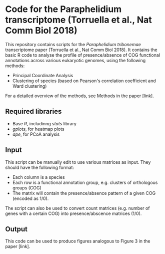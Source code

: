 # Code for the Paraphelidium transcriptome (Torruella et al., Nat Comm Biol 2018)

This repository contains scripts for the *Paraphelidium tribonemae* transcriptome paper (Torruella et al., Nat Comm Biol 2018). It contains the basic R code to analyse the profile of presence/absence of COG functional annotations across various eukaryotic genomes, using the following methods:

* Principal Coordinate Analysis
* Clustering of species (based on Pearson's correlation coefficient and Ward clustering) 

For a detailed overview of the methods, see Methods in the paper [link].

## Required libraries

* Base *R*, includinng *stats* library
* *gplots*, for heatmap plots
* *ape*, for PCoA  analysis

## Input

This script can be manually edit to use various matrices as input. They should have the following format:
* Each column is a species
* Each row is a functional annotation group, e.g. clusters of orthologous groups (COG)
* The matrix will contain the presence/absence pattern of a given COG (encoded as 1/0).

The script can also be used to convert count matrices (e.g. number of genes with a certain COG) into presence/abscence matrices (1/0).

## Output

This code can be used to produce figures analogous to Figure 3 in the paper [link].
